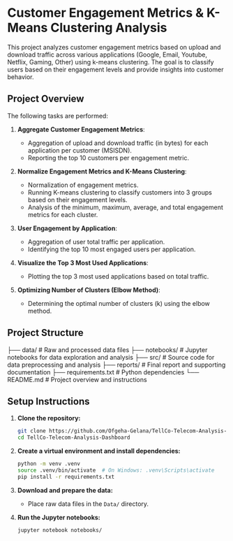 # Customer Engagement Metrics & K-Means Clustering Analysis

This project analyzes customer engagement metrics based on upload and download traffic across various applications (Google, Email, Youtube, Netflix, Gaming, Other) using k-means clustering. The goal is to classify users based on their engagement levels and provide insights into customer behavior.

## Project Overview

The following tasks are performed:

1. **Aggregate Customer Engagement Metrics**: 
   - Aggregation of upload and download traffic (in bytes) for each application per customer (MSISDN).
   - Reporting the top 10 customers per engagement metric.

2. **Normalize Engagement Metrics and K-Means Clustering**:
   - Normalization of engagement metrics.
   - Running K-means clustering to classify customers into 3 groups based on their engagement levels.
   - Analysis of the minimum, maximum, average, and total engagement metrics for each cluster.

3. **User Engagement by Application**:
   - Aggregation of user total traffic per application.
   - Identifying the top 10 most engaged users per application.

4. **Visualize the Top 3 Most Used Applications**:
   - Plotting the top 3 most used applications based on total traffic.

5. **Optimizing Number of Clusters (Elbow Method)**:
   - Determining the optimal number of clusters (k) using the elbow method.

## Project Structure
├── data/ # Raw and processed data files ├── notebooks/ # Jupyter notebooks for data exploration and analysis ├── src/ # Source code for data preprocessing and analysis ├── reports/ # Final report and supporting documentation ├── requirements.txt # Python dependencies └── README.md # Project overview and instructions


## Setup Instructions
1. **Clone the repository:**
    ```bash
    git clone https://github.com/Ofgeha-Gelana/TellCo-Telecom-Analysis-Dashboard.git
    cd TellCo-Telecom-Analysis-Dashboard
    ```

2. **Create a virtual environment and install dependencies:**
    ```bash
    python -m venv .venv
    source .venv/bin/activate  # On Windows: .venv\Scripts\activate
    pip install -r requirements.txt
    ```

3. **Download and prepare the data:**
    - Place raw data files in the `Data/` directory.

4. **Run the Jupyter notebooks:**
    ```bash
    jupyter notebook notebooks/
    ```